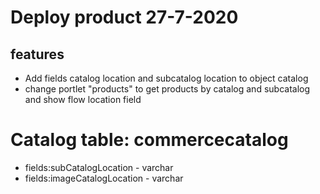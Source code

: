 # Deploy product 27-7-2020

## features

* Add fields catalog location and subcatalog location to object catalog
* change portlet "products" to get products by catalog and subcatalog and show flow location field

# Catalog table: commercecatalog

* fields:subCatalogLocation - varchar
* fields:imageCatalogLocation - varchar

